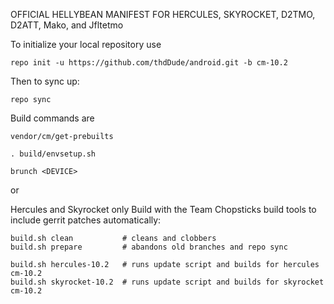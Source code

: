 OFFICIAL HELLYBEAN MANIFEST FOR HERCULES, SKYROCKET, D2TMO, D2ATT, Mako, and Jfltetmo

To initialize your local repository use

    repo init -u https://github.com/thdDude/android.git -b cm-10.2
    

Then to sync up:

    repo sync


Build commands are
   
    vendor/cm/get-prebuilts
    
    . build/envsetup.sh
    
    brunch <DEVICE> 


or 

Hercules and Skyrocket only
Build with the Team Chopsticks build tools to include gerrit patches automatically:

```
build.sh clean           # cleans and clobbers
build.sh prepare         # abandons old branches and repo sync

build.sh hercules-10.2   # runs update script and builds for hercules cm-10.2
build.sh skyrocket-10.2  # runs update script and builds for skyrocket cm-10.2
